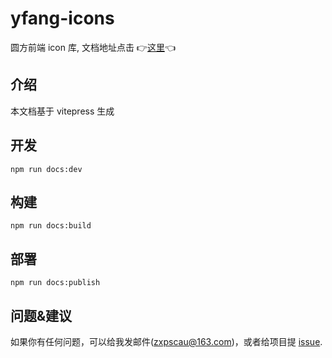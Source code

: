 # yfang-icons

圆方前端 icon 库, 文档地址点击 👉[这里](https://yfang-fe.github.io/yfang-icons/)👈

## 介绍

本文档基于 vitepress 生成

## 开发

```
npm run docs:dev
```

## 构建

```
npm run docs:build
```

## 部署

```
npm run docs:publish
```

## 问题&建议

如果你有任何问题，可以给我发邮件(zxpscau@163.com)，或者给项目提 [issue](https://github.com/YFang-FE/yfang-utils/issues/new).
